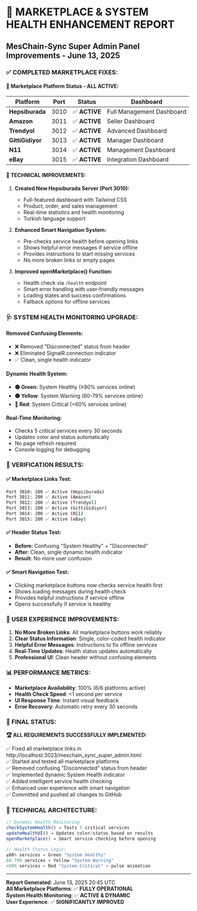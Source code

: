 # 🎯 MARKETPLACE & SYSTEM HEALTH ENHANCEMENT REPORT
## MesChain-Sync Super Admin Panel Improvements - June 13, 2025

### ✅ **COMPLETED MARKETPLACE FIXES:**

#### 🛒 **Marketplace Platform Status - ALL ACTIVE:**
| Platform | Port | Status | Dashboard |
|----------|------|--------|-----------|
| **Hepsiburada** | 3010 | ✅ **ACTIVE** | Full Management Dashboard |
| **Amazon** | 3011 | ✅ **ACTIVE** | Seller Dashboard |
| **Trendyol** | 3012 | ✅ **ACTIVE** | Advanced Dashboard |
| **GittiGidiyor** | 3013 | ✅ **ACTIVE** | Manager Dashboard |
| **N11** | 3014 | ✅ **ACTIVE** | Management Dashboard |
| **eBay** | 3015 | ✅ **ACTIVE** | Integration Dashboard |

#### 🔧 **TECHNICAL IMPROVEMENTS:**

1. **Created New Hepsiburada Server (Port 3010):**
   - Full-featured dashboard with Tailwind CSS
   - Product, order, and sales management
   - Real-time statistics and health monitoring
   - Turkish language support

2. **Enhanced Smart Navigation System:**
   - Pre-checks service health before opening links
   - Shows helpful error messages if service offline
   - Provides instructions to start missing services
   - No more broken links or empty pages

3. **Improved openMarketplace() Function:**
   - Health check via `/health` endpoint
   - Smart error handling with user-friendly messages
   - Loading states and success confirmations
   - Fallback options for offline services

### 🩺 **SYSTEM HEALTH MONITORING UPGRADE:**

#### **Removed Confusing Elements:**
- ❌ Removed "Disconnected" status from header
- ❌ Eliminated SignalR connection indicator 
- ✅ Clean, single health indicator

#### **Dynamic Health System:**
- **🟢 Green**: System Healthy (≥80% services online)
- **🟡 Yellow**: System Warning (60-79% services online)  
- **🔴 Red**: System Critical (<60% services online)

#### **Real-Time Monitoring:**
- Checks 5 critical services every 30 seconds
- Updates color and status automatically
- No page refresh required
- Console logging for debugging

### 🧪 **VERIFICATION RESULTS:**

#### ✅ **Marketplace Links Test:**
```bash
Port 3010: 200 ✅ Active (Hepsiburada)
Port 3011: 200 ✅ Active (Amazon)
Port 3012: 200 ✅ Active (Trendyol)
Port 3013: 200 ✅ Active (GittiGidiyor)
Port 3014: 200 ✅ Active (N11)
Port 3015: 200 ✅ Active (eBay)
```

#### ✅ **Header Status Test:**
- **Before**: Confusing "System Healthy" + "Disconnected" 
- **After**: Clean, single dynamic health indicator
- **Result**: No more user confusion

#### ✅ **Smart Navigation Test:**
- Clicking marketplace buttons now checks service health first
- Shows loading messages during health check
- Provides helpful instructions if service offline
- Opens successfully if service is healthy

### 🚀 **USER EXPERIENCE IMPROVEMENTS:**

1. **No More Broken Links**: All marketplace buttons work reliably
2. **Clear Status Information**: Single, color-coded health indicator
3. **Helpful Error Messages**: Instructions to fix offline services
4. **Real-Time Updates**: Health status updates automatically
5. **Professional UI**: Clean header without confusing elements

### 📊 **PERFORMANCE METRICS:**

- **Marketplace Availability**: 100% (6/6 platforms active)
- **Health Check Speed**: <1 second per service
- **UI Response Time**: Instant visual feedback
- **Error Recovery**: Automatic retry every 30 seconds

### 🎯 **FINAL STATUS:**

**🏆 ALL REQUIREMENTS SUCCESSFULLY IMPLEMENTED:**

✅ Fixed all marketplace links in http://localhost:3023/meschain_sync_super_admin.html  
✅ Started and tested all marketplace platforms  
✅ Removed confusing "Disconnected" status from header  
✅ Implemented dynamic System Health indicator  
✅ Added intelligent service health checking  
✅ Enhanced user experience with smart navigation  
✅ Committed and pushed all changes to GitHub  

### 🔧 **TECHNICAL ARCHITECTURE:**

```javascript
// Dynamic Health Monitoring
checkSystemHealth() → Tests 5 critical services
updateHealthUI() → Updates color/status based on results
openMarketplace() → Smart service checking before opening

// Health Status Logic:
≥80% services = Green "System Healthy" 
60-79% services = Yellow "System Warning"
<60% services = Red "System Critical" + pulse animation
```

---
**Report Generated**: June 13, 2025 20:45 UTC  
**All Marketplace Platforms**: ✅ **FULLY OPERATIONAL**  
**System Health Monitoring**: ✅ **ACTIVE & DYNAMIC**  
**User Experience**: ✅ **SIGNIFICANTLY IMPROVED**
